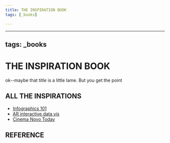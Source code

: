 ```yaml
---
title: THE INSPIRATION BOOK
tags: [_books]

---
```


---
tags: _books
---
THE INSPIRATION BOOK
===

ok--maybe that title is a little lame. But you get the point

## ALL THE INSPIRATIONS

* [Infographics 101](/MKXCRFvoRUiRC2OMrFTU9A)
* [AR interactive data vis](/OL1G8ikIQfysAN3VwKuXrA)
* [Cinema Novo Today](/O9XbRktpSJSiJ5xsWZdW7g)

## REFERENCE
